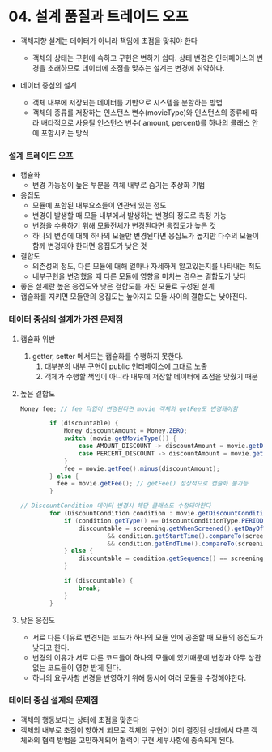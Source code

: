 # 04. 설계 품질과 트레이드 오프

- 객체지향 설계는 데이터가 아니라 책임에 초점을 맞춰야 한다
    - 객체의 상태는 구현에 속하고 구현은 변하기 쉽다. 상태 변경은 인터페이스의 변경을 초래하므로 데이터에 초점을 맞추는 설계는 변경에 취약하다.

- 데이터 중심의 설계
    - 객체 내부에 저장되는 데이터를 기반으로 시스템을 분할하는 방법
    - 객체의 종류를 저장하는 인스턴스 변수(movieType)와 인스턴스의 종류에 따라 배타적으로 사용될 인스턴스 변수( amount, percent)를 하나의 클래스 안에 포함시키는 방식

### 설계 트레이드 오프

- 캡슐화
    - 변경 가능성이 높은 부분을 객체 내부로 숨기는 추상화 기법
- 응집도
    - 모듈에 포함된 내부요소들이 연관돼 있는 정도
    - 변경이 발생할 때 모듈 내부에서 발생하는 변경의 정도로 측정 가능
    - 변경을 수용하기 위해 모듈전체가 변경된다면 응집도가 높은 것
    - 하나의 변경에 대해 하나의 모듈만 변경된다면 응집도가 높지만 다수의 모듈이 함께 변경돼야 한다면 응집도가 낮은 것
- 결합도
    - 의존성의 정도, 다른 모듈에 대해 얼마나 자세하게 알고있는지를 나타내는 척도
    - 내부구현을 변경했을 때 다른 모듈에 영향을 미치는 경우는 결합도가 낮다
- 좋은 설계란 높은 응집도와 낮은 결합도를 가진 모듈로 구성된 설계
- 캡슐화를 지키면 모듈안의 응집도는 높아지고 모듈 사이의 결합도는 낮아진다.

### 데이터 중심의 설계가 가진 문제점

1. 캡슐화 위반
    1. getter, setter 메서드는 캡슐화를 수행하지 못한다.
        1. 대부분의 내부 구현이 public 인터페이스에 그대로 노출
        2. 객체가 수행할 책임이 아니라 내부에 저장할 데이터에 초점을 맞췄기 때문
2. 높은 결합도

    ```java
    Money fee; // fee 타입이 변경된다면 movie 객체의 getFee도 변경돼야함
    
            if (discountable) {
                Money discountAmount = Money.ZERO;
                switch (movie.getMovieType()) {
                    case AMOUNT_DISCOUNT -> discountAmount = movie.getDiscountAmount();
                    case PERCENT_DISCOUNT -> discountAmount = movie.getFee().times(movie.getDiscountPercent());
                }
                fee = movie.getFee().minus(discountAmount);
            } else {
              fee = movie.getFee(); // getFee() 정상적으로 캡슐화 불가능
            }
    ```

    ```java
    // DiscountCondition 데이터 변경시 해당 클래스도 수정돼야한다
            for (DiscountCondition condition : movie.getDiscountConditions()) {
                if (condition.getType() == DiscountConditionType.PERIOD) {
                    discountable = screening.getWhenScreened().getDayOfWeek().equals(condition.getDayOfWeek())
                            && condition.getStartTime().compareTo(screening.getWhenScreened().toLocalTime()) <= 0
                            && condition.getEndTime().compareTo(screening.getWhenScreened().toLocalTime()) >= 0;
                } else {
                    discountable = condition.getSequence() == screening.getSequence();
                }
    
                if (discountable) {
                    break;
                }
            }
    ```

3. 낮은 응집도
    - 서로 다른 이유로 변경되는 코드가 하나의 모듈 안에 공존할 때 모듈의 응집도가 낮다고 한다.
    - 변경의 이유가 서로 다른 코드들이 하나의 모듈에 있기때문에 변경과 아무 상관 없는 코드들이 영향 받게 된다.
    - 하나의 요구사항 변경을 반영하기 위해 동시에 여러 모듈을 수정해야한다.

### 데이터 중심 설계의 문제점

- 객체의 행동보다는 상태에 초점을 맞춘다
- 객체의 내부로 초점이 향하게 되므로 객체의 구현이 이미 결정된 상태에서 다른 객체와의 협력 방법을 고민하게되어 협력이 구현 세부사항에 종속되게 된다.
